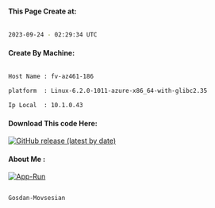 
   
#### This Page Create at:

```bash

2023-09-24 - 02:29:34 UTC

```

#### Create By Machine:

```bash

Host Name : fv-az461-186

platform  : Linux-6.2.0-1011-azure-x86_64-with-glibc2.35

Ip Local  : 10.1.0.43

```
#### Download This code Here:

[![GitHub release (latest by date)](https://img.shields.io/github/v/release/Gosdan-Movsesian/Gosdan?style=for-the-badge&label=Download)](https://github.com/Gosdan-Movsesian/Gosdan/releases) 

</p> 

#### About Me :

[![App-Run](https://github.com/Gosdan-Movsesian/Gosdan/actions/workflows/App-Run.yml/badge.svg)](https://github.com/Gosdan-Movsesian/Gosdan/actions/workflows/App-Run.yml)

```bash

Gosdan-Movsesian

```

